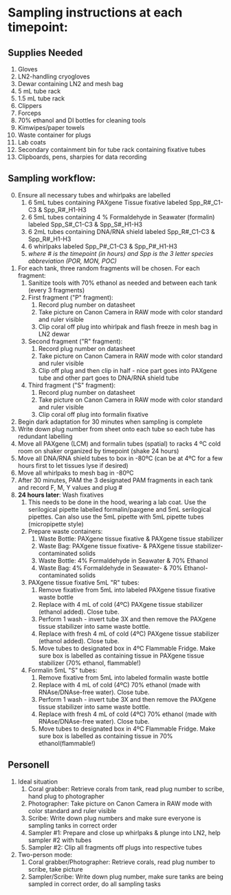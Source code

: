 # Sampling instructions at each timepoint:

## Supplies Needed

1. Gloves
2. LN2-handling cryogloves
3. Dewar containing LN2 and mesh bag
4. 5 mL tube rack
5. 1.5 mL tube rack
6. Clippers
7. Forceps
8. 70% ethanol and DI bottles for cleaning tools
9. Kimwipes/paper towels
10. Waste container for plugs
11. Lab coats
12. Secondary containment bin for tube rack containing fixative tubes
13. Clipboards, pens, sharpies for data recording

## Sampling workflow:

0. Ensure all necessary tubes and whirlpaks are labelled
   1. 6 5mL tubes containing PAXgene Tissue fixative labeled Spp_R#_C1-C3 & Spp_R#_H1-H3
   2. 6 5mL tubes containing 4 % Formaldehyde in Seawater (formalin) labeled Spp_S#_C1-C3 & Spp_S#_H1-H3
   3. 6 2mL tubes containing DNA/RNA shield labeled Spp_R#_C1-C3 & Spp_R#_H1-H3
   4. 6 whirlpaks labeled Spp_P#_C1-C3 & Spp_P#_H1-H3
   5. *where # is the timepoint (in hours) and Spp is the 3 letter species abbreviation (POR, MON, POC)*
1. For each tank, three random fragments will be chosen. For each fragment:
   1. Sanitize tools with 70% ethanol as needed and between each tank (every 3 fragments)
   2. First fragment ("P" fragment):
      1. Record plug number on datasheet
      2. Take picture on Canon Camera in RAW mode with color standard and ruler visible
      3. Clip coral off plug into whirlpak and flash freeze in mesh bag in LN2 dewar
   3. Second fragment ("R" fragment):
      1. Record plug number on datasheet
      2. Take picture on Canon Camera in RAW mode with color standard and ruler visible
      3. Clip off plug and then clip in half - nice part goes into PAXgene tube and other part goes to DNA/RNA shield tube
   4. Third fragment ("S" fragment):
      1. Record plug number on datasheet
      2. Take picture on Canon Camera in RAW mode with color standard and ruler visible
      3. Clip coral off plug into formalin fixative
2. Begin dark adaptation for 30 minutes when sampling is complete
3. Write down plug number from sheet onto each tube so each tube has redundant labelling
4. Move all PAXgene (LCM) and formalin tubes (spatial) to racks 4 ºC cold room on shaker organized by timepoint (shake 24 hours)
5. Move all DNA/RNA shield tubes to box in -80ºC (can be at 4ºC for a few hours first to let tissues lyse if desired)
6. Move all whirlpaks to mesh bag in -80ºC
7. After 30 minutes, PAM the 3 designated PAM fragments in each tank and record F, M, Y values and plug #
8. **24 hours later**: Wash fixatives
   1. This needs to be done in the hood, wearing a lab coat. Use the serilogical pipette labelled formalin/paxgene and 5mL serilogical pipettes. Can also use the 5mL pipette with 5mL pipette tubes (micropipette style)
   2. Prepare waste containers:
      1. Waste Bottle: PAXgene tissue fixative & PAXgene tissue stabilizer
      2. Waste Bag: PAXgene tissue fixative- & PAXgene tissue stabilizer-contaminated solids
      4. Waste Bottle: 4% Formaldehyde in Seawater & 70% Ethanol
      5. Waste Bag: 4% Formaldehyde in Seawater- & 70% Ethanol-contaminated solids
   3. PAXgene tissue fixative 5mL "R" tubes:
      1. Remove fixative from 5mL into labeled PAXgene tissue fixative waste bottle
      2. Replace with 4 mL of cold (4ºC) PAXgene tissue stabilizer (ethanol added). Close tube.
      3. Perform 1 wash - invert tube 3X and then remove the PAXgene tissue stabilizer into same waste bottle.
      4. Replace with fresh 4 mL of cold (4ºC) PAXgene tissue stabilizer (ethanol added). Close tube.
      5. Move tubes to designated box in 4ºC Flammable Fridge. Make sure box is labelled as containing tissue in PAXgene tissue stabilizer (70% ethanol, flammable!)
   4. Formalin 5mL "S" tubes:
      1. Remove fixative from 5mL into labeled formalin waste bottle
      2. Replace with 4 mL of cold (4ºC) 70% ethanol (made with RNAse/DNAse-free water). Close tube.
      3. Perform 1 wash - invert tube 3X and then remove the PAXgene tissue stabilizer into same waste bottle.
      4. Replace with fresh 4 mL of cold (4ºC) 70% ethanol (made with RNAse/DNAse-free water). Close tube.
      5. Move tubes to designated box in 4ºC Flammable Fridge. Make sure box is labelled as containing tissue in 70% ethanol(flammable!)

## Personell

1. Ideal situation
   1. Coral grabber: Retrieve corals from tank, read plug number to scribe, hand plug to photographer
   2. Photographer: Take picture on Canon Camera in RAW mode with color standard and ruler visible
   3. Scribe: Write down plug numbers and make sure everyone is sampling tanks in correct order
   4. Sampler #1: Prepare and close up whirlpaks & plunge into LN2, help sampler #2 with tubes
   5. Sampler #2: Clip all fragments off plugs into respective tubes
2. Two-person mode:
   1. Coral grabber/Photographer: Retrieve corals, read plug number to scribe, take picture
   2. Sampler/Scribe: Write down plug number, make sure tanks are being sampled in correct order, do all sampling tasks